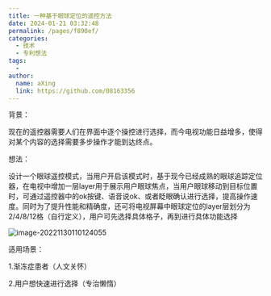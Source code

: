 ```yaml
---
title: 一种基于眼球定位的遥控方法
date: 2024-01-21 03:32:48
permalink: /pages/f890ef/
categories:
  - 技术
  - 专利想法
tags:
  - 
author: 
  name: aXing
  link: https://github.com/08163356
---
```

背景：

现在的遥控器需要人们在界面中逐个操控进行选择，而今电视功能日益增多，使得对某个内容的选择需要多步操作才能到达终点。

想法：

设计一个眼球遥控模式，当用户开启该模式时，基于现今已经成熟的眼球追踪定位器，在电视中增加一层layer用于展示用户眼球焦点，当用户眼球移动到目标位置时，可通过遥控器中的ok按键、语音说ok、或者眨眼确认进行选择，提高操作速度。同时为了提升性能和精确度，还可将电视屏幕中眼球定位的layer层划分为2/4/8/12格（自行定义），用户可先选择具体格子，再到进行具体功能选择

![image-20221130110124055](image-20221130110124055.png)

适用场景：

1.渐冻症患者（人文关怀）

2.用户想快速进行选择（专治懒惰）



